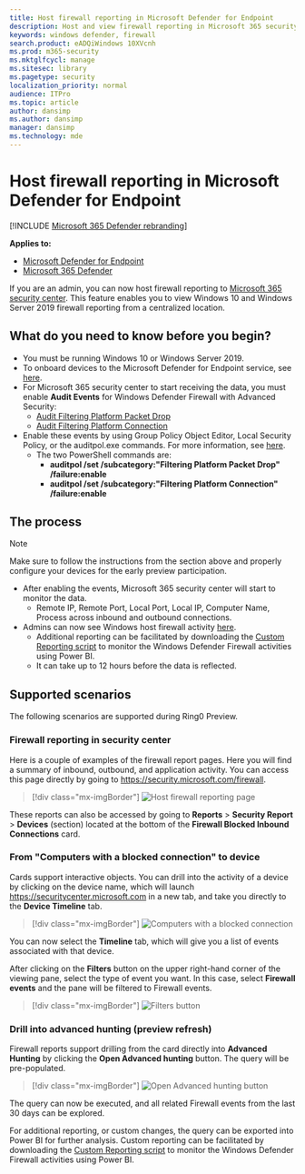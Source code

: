 ```yaml
---
title: Host firewall reporting in Microsoft Defender for Endpoint
description: Host and view firewall reporting in Microsoft 365 security center. 
keywords: windows defender, firewall
search.product: eADQiWindows 10XVcnh
ms.prod: m365-security
ms.mktglfcycl: manage
ms.sitesec: library
ms.pagetype: security
localization_priority: normal
audience: ITPro
ms.topic: article
author: dansimp
ms.author: dansimp
manager: dansimp
ms.technology: mde
---
```


# Host firewall reporting in Microsoft Defender for Endpoint

[!INCLUDE [Microsoft 365 Defender rebranding](../../includes/microsoft-defender.md)]

**Applies to:**
- [Microsoft Defender for Endpoint](https://go.microsoft.com/fwlink/p/?linkid=2154037)
- [Microsoft 365 Defender](https://go.microsoft.com/fwlink/?linkid=2118804)

If you are an admin, you can now host firewall reporting to [Microsoft 365 security center](https://security.microsoft.com). This feature enables you to view Windows 10 and Windows Server 2019 firewall reporting from a centralized location. 

## What do you need to know before you begin? 

- You must be running Windows 10 or Windows Server 2019.
- To onboard devices to the Microsoft Defender for Endpoint service, see [here](onboard-configure.md). 
- For Microsoft 365 security center to start receiving the data, you must enable **Audit Events** for Windows Defender Firewall with Advanced Security: 
    - [Audit Filtering Platform Packet Drop](/windows/security/threat-protection/auditing/audit-filtering-platform-packet-drop)
    - [Audit Filtering Platform Connection](/windows/security/threat-protection/auditing/audit-filtering-platform-connection) 
- Enable these events by using Group Policy Object Editor, Local Security Policy, or the auditpol.exe commands. For more information, see [here](/windows/win32/fwp/auditing-and-logging). 
    - The two PowerShell commands are:
        - **auditpol /set /subcategory:"Filtering Platform Packet Drop" /failure:enable** 
        - **auditpol /set /subcategory:"Filtering Platform Connection" /failure:enable** 

## The process
> [!NOTE]
> Make sure to follow the instructions from the section above and properly configure your devices for the early preview participation.

- After enabling the events, Microsoft 365 security center will start to monitor the data.
    - Remote IP, Remote Port, Local Port, Local IP, Computer Name, Process across inbound and outbound connections.
- Admins can now see Windows host firewall activity [here](https://security.microsoft.com/firewall).
    - Additional reporting can be facilitated by downloading the [Custom Reporting script](https://github.com/microsoft/MDATP-PowerBI-Templates/tree/master/Firewall) to monitor the Windows Defender Firewall activities using Power BI. 
    - It can take up to 12 hours before the data is reflected.

## Supported scenarios
The following scenarios are supported during Ring0 Preview. 

### Firewall reporting in security center

Here is a couple of examples of the firewall report pages. Here you will find a summary of inbound, outbound, and application activity. You can access this page directly by going to https://security.microsoft.com/firewall. 

> [!div class="mx-imgBorder"]
> ![Host firewall reporting page](\images\host-firewall-reporting-page.png)

These reports can also be accessed by going to **Reports** > **Security Report** > **Devices** (section) located at the bottom of the **Firewall Blocked Inbound Connections** card.

### From "Computers with a blocked connection" to device

Cards support interactive objects. You can drill into the activity of a device by clicking on the device name, which will launch https://securitycenter.microsoft.com in a new tab, and take you directly to the **Device Timeline** tab. 

> [!div class="mx-imgBorder"]
> ![Computers with a blocked connection](\images\firewall-reporting-blocked-connection.png)

You can now select the **Timeline** tab, which will give you a list of events associated with that device. 

After clicking on the **Filters** button on the upper right-hand corner of the viewing pane, select the type of event you want. In this case, select **Firewall events** and the pane will be filtered to Firewall events. 

> [!div class="mx-imgBorder"]
> ![Filters button](\images\firewall-reporting-filters-button.png)

### Drill into advanced hunting (preview refresh)

Firewall reports support drilling from the card directly into **Advanced Hunting** by clicking the **Open Advanced hunting** button. The query will be pre-populated. 

> [!div class="mx-imgBorder"]
> ![Open Advanced hunting button](\images\firewall-reporting-advanced-hunting.png)

The query can now be executed, and all related Firewall events from the last 30 days can be explored. 

For additional reporting, or custom changes, the query can be exported into Power BI for further analysis. Custom reporting can be facilitated by downloading the [Custom Reporting script](https://github.com/microsoft/MDATP-PowerBI-Templates/tree/master/Firewall) to monitor the Windows Defender Firewall activities using Power BI. 

 